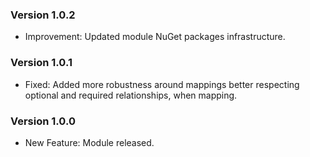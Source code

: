 ### Version 1.0.2

- Improvement: Updated module NuGet packages infrastructure.

### Version 1.0.1

- Fixed: Added more robustness around mappings better respecting optional and required relationships, when mapping.

### Version 1.0.0

- New Feature: Module released.
